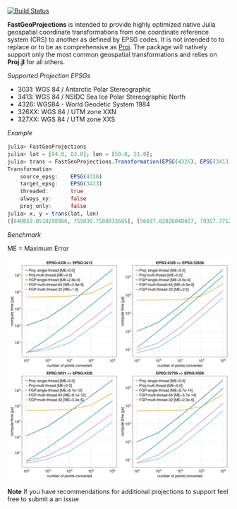 [![Build Status](https://github.com/alex-s-gardner/FastGeoProjections.jl/actions/workflows/CI.yml/badge.svg?branch=main)](https://github.com/alex-s-gardner/FastGeoProjections.jl/actions/workflows/CI.yml?query=branch%3Amain)

**FastGeoProjections** is intended to provide highly optimized native Julia geospatial coordinate transformations from one coordinate reference system (CRS) to another as defined by EPSG codes. It is not intended to to replace or to be as comprehensive as [Proj](https://github.com/JuliaGeo/Proj.jl). The package will natively support only the most common geospatial transformations and relies on **Proj.jl** for all others.

*Supported Projection EPSGs*
- 3031:     WGS 84 / Antarctic Polar Stereographic
- 3413:     WGS 84 / NSIDC Sea Ice Polar Stereographic North
- 4326:     WGS84 - World Geodetic System 1984
- 326XX:    WGS 84 / UTM zone XXN
- 327XX:    WGS 84 / UTM zone XXS

*Example*
```julia
julia> FastGeoProjections
julia> lat = [84.0, 83.0]; lon = [50.0, 51.0];
julia> trans = FastGeoProjections.Transformation(EPSG(4326), EPSG(3413))
Transformation
    source_epsg:    EPSG(4326)
    target_epsg:    EPSG(3413)
    threaded:       true
    always_xy:      false
    proj_only:      false
julia> x, y = trans(lat, lon)
([648059.0510298966, 755038.7580833685], [56697.82026048427, 79357.77126429843])
```

*Benchmark*

ME = Maximum Error

![benchmark](benchmark/benchmark.jpg)

**Note**
If you have recommendations for additional projections to support feel free to submit a an issue